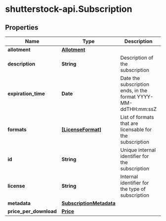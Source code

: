 # shutterstock-api.Subscription

## Properties
Name | Type | Description | Notes
------------ | ------------- | ------------- | -------------
**allotment** | [**Allotment**](Allotment.md) |  | [optional] 
**description** | **String** | Description of the subscription | [optional] 
**expiration_time** | **Date** | Date the subscription ends, in the format YYYY-MM-ddTHH:mm:ssZ | [optional] 
**formats** | [**[LicenseFormat]**](LicenseFormat.md) | List of formats that are licensable for the subscription | [optional] 
**id** | **String** | Unique internal identifier for the subscription | 
**license** | **String** | Internal identifier for the type of subscription | [optional] 
**metadata** | [**SubscriptionMetadata**](SubscriptionMetadata.md) |  | [optional] 
**price_per_download** | [**Price**](Price.md) |  | [optional] 


